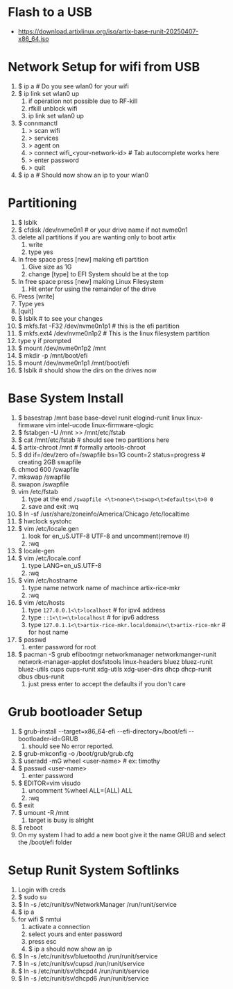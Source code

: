 # Flash to a USB 

* https://download.artixlinux.org/iso/artix-base-runit-20250407-x86_64.iso

# Network Setup for wifi from USB

1. $ ip a # Do you see wlan0 for your wifi
2. $ ip link set wlan0 up
   1. if operation not possible due to RF-kill
   2. rfkill unblock wifi
   3. ip link set wlan0 up
3. $ connmanctl
   1. \> scan wifi
   2. \> services
   3. \> agent on 
   4. \> connect wifi_\<your-network-id> # Tab autocomplete works here
   5. \> enter password
   6. \> quit
4. $ ip a # Should now show an ip to your wlan0

# Partitioning

1. $ lsblk
2. $ cfdisk /dev/nvme0n1 # or your drive name if not nvme0n1
3. delete all partitions if you are wanting only to boot artix
   1. write 
   2. type yes
4. In free space press [new] making efi partition
   1. Give size as 1G
   2. change [type] to EFI System should be at the top
5. In free space press [new] making Linux Filesystem
   1. Hit enter for using the remainder of the drive
6. Press [write]
7. Type yes
8. [quit]
9. $ lsblk # to see your changes
10. $ mkfs.fat -F32 /dev/nvme0n1p1 # this is the efi partition
11. $ mkfs.ext4 /dev/nvme0n1p2 # This is the linux filesystem partition
   1.  type y if prompted
12. $ mount /dev/nvme0n1p2 /mnt
13. $ mkdir -p /mnt/boot/efi 
14. $ mount /dev/nvme0n1p1 /mnt/boot/efi
15. $ lsblk # should show the dirs on the drives now

# Base System Install
1. $ basestrap /mnt base base-devel runit elogind-runit linux linux-firmware vim intel-ucode linux-firmware-qlogic 
2. $ fstabgen -U /mnt >> /mnt/etc/fstab
3. $ cat /mnt/etc/fstab # should see two partitions here
4. $ artix-chroot /mnt # formally artools-chroot
5. $ dd if=/dev/zero of=/swapfile bs=1G count=2 status=progress # creating 2GB swapfile
6. chmod 600 /swapfile
7. mkswap /swapfile
8. swapon /swapfile
9. vim /etc/fstab 
   1.  type at the end ```/swapfile <\t>none<\t>swap<\t>defaults<\t>0 0```
   2.  save and exit :wq
10. $ ln -sf /usr/share/zoneinfo/America/Chicago /etc/localtime
11. $ hwclock systohc
12. $ vim /etc/locale.gen
    1.  look for en_uS.UTF-8 UTF-8 and uncomment(remove #)
    2.  :wq
13. $ locale-gen
14. $ vim /etc/locale.conf 
    1.  type LANG=en_uS.UTF-8
    2.  :wq
15. $ vim /etc/hostname
    1.  type name network name of machince artix-rice-mkr
    2.  :wq
16. $ vim /etc/hosts
    1.  type ```127.0.0.1<\t>localhost``` # for ipv4 address
    2.  type ```::1<\t><\t>localhost``` # for ipv6 address
    3.  type ```127.0.1.1<\t>artix-rice-mkr.localdomain<\t>artix-rice-mkr``` # for host name
17. $ passwd
    1.  enter password for root
18. $ pacman -S grub efibootmgr networkmanager networkmanger-runit network-manager-applet dosfstools linux-headers bluez bluez-runit bluez-utils cups cups-runit xdg-utils xdg-user-dirs dhcp dhcp-runit dbus dbus-runit
    1.  just press enter to accept the defaults if you don't care

# Grub bootloader Setup
1. $ grub-install --target=x86_64-efi --efi-directory=/boot/efi --bootloader-id=GRUB
   1. should see No error reported.
2. $ grub-mkconfig -o /boot/grub/grub.cfg
3. $ useradd -mG wheel \<user-name> # ex: timothy
4. $ passwd \<user-name>
   1. enter password
5. $ EDITOR=vim visudo
   1. uncomment %wheel ALL=(ALL) ALL
   2. :wq
6. $ exit
7. $ umount -R /mnt 
   1. target is busy is alright
8. $ reboot
9. On my system I had to add a new boot give it the name GRUB and select the /boot/efi folder

# Setup Runit System Softlinks
1. Login with creds
2. $ sudo su
3. $ ln -s /etc/runit/sv/NetworkManager /run/runit/service
4. $ ip a
5. for wifi $ nmtui 
   1. activate a connection
   2. select yours and enter password
   3. press esc
   4. $ ip a should now show an ip
6. $ ln -s /etc/runit/sv/bluetoothd /run/runit/service
7. $ ln -s /etc/runit/sv/cupsd /run/runit/service
8. $ ln -s /etc/runit/sv/dhcpd4 /run/runit/service
9. $ ln -s /etc/runit/sv/dhcpd6 /run/runit/service
